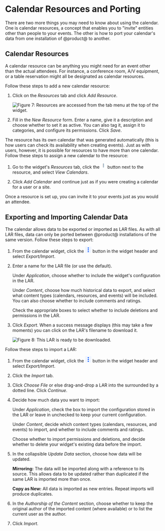 # Calendar Resources and Porting

There are two more things you may need to know about using the calendar. One is
calendar resources, a concept that enables you to "invite" entities other than
people to your events. The other is how to port your calendar's data from one
installation of @product@ to another.

## Calendar Resources

A calendar resource can be anything you might need for an event other than the
actual attendees. For instance, a conference room, A/V equipment, or a table
reservation might all be designated as calendar resources.

Follow these steps to add a new calendar resource:

1.  Click on the *Resources* tab and click *Add Resource*.

    ![Figure 7: Resources are accessed from the tab menu at the top of the widget.](../../images/calendar-resources.png)

2.  Fill in the *New Resource* form. Enter a name, give it a description and
    choose whether to set it as active. You can also tag it, assign it to
    categories, and configure its permissions. Click *Save*.

The resource has its own calendar that was generated automatically (this is how
users can check its availability when creating events). Just as with users,
however, it is possible for resources to have more than one calendar. Follow
these steps to assign a new calendar to the resource:

1.  Go to the widget's *Resources* tab, click the
    ![Options](../../images/icon-actions.png) button next to the resource, and
    select *View Calendars*.

2.  Click *Add Calendar* and continue just as if you were creating a calendar
    for a user or a site.

Once a resource is set up, you can invite it to your events just as you would an
attendee.

## Exporting and Importing Calendar Data [](id=exporting-and-importing-calendar-data)

The calendar allows data to be exported or imported as LAR files. As with all
LAR files, data can only be ported between @product@ installations of the same
version. Follow these steps to export:

1.  From the calendar widget, click the
    ![Options](../../images/icon-app-options.png) button  in the widget header and select
    *Export/Import*.

2.  Enter a name for the LAR file (or use the default).

    Under *Application*, choose whether to include the widget's configuration
    in the LAR.

    Under *Content*, choose how much historical data to export, and select what
    content types (calendars, resources, and events) will be included. You can
    also choose whether to include comments and ratings.

    Check the appropriate boxes to select whether to include deletions and
    permissions in the LAR.

3.  Click *Export*. When a success message displays (this may take a few
    moments) you can click on the LAR's filename to download it.

    ![Figure 8: This LAR is ready to be downloaded.](../../images/calendar-lar.png)

Follow these steps to import a LAR:

1.  From the calendar widget, click the
    ![Options](../../images/icon-app-options.png) button in the widget header and select
    *Export/Import*.

2.  Click the *Import* tab.

3.  Click *Choose File* or else drag-and-drop a LAR into the surrounded by
    a dotted line. Click *Continue*.

4.  Decide how much data you want to import:

    Under *Application*, check the box to import the configuration stored in the
    LAR or leave in unchecked to keep your current configuration.

    Under *Content*, decide which content types (calendars, resources, and
    events) to import, and whether to include comments and ratings.

    Choose whether to import permissions and deletions, and decide whether to
    delete your widget's existing data before the import.

5.  In the collapsible *Update Data* section, choose how data will be updated.

    **Mirroring:** The data will be imported along with a reference to its
    source. This allows data to be updated rather than duplicated if the same
    LAR is imported more than once.

    **Copy as New:** All data is imported as new entries. Repeat imports will
    produce duplicates.

6.  In the *Authorship of the Content* section, choose whether to keep the
    original author of the imported content (where available) or to list the
    current user as the author.

7. Click *Import*.
